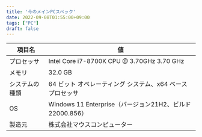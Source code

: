 ```yaml
---
title: '今のメインPCスペック'
date: 2022-09-08T01:55:00+09:00
tags: ["PC"]
draft: false
---
```


| 項目名     | 値                                             |
|---------|-----------------------------------------------|
| プロセッサ   | Intel Core i7-8700K CPU @ 3.70GHz   3.70 GHz  |
| メモリ     | 32.0 GB                                       |
| システムの種類 | 64 ビット オペレーティング システム、x64 ベース プロセッサ            |
| OS      | Windows 11 Enterprise（バージョン21H2、ビルド22000.856） |
| 製造元     | 株式会社マウスコンピューター                                |
